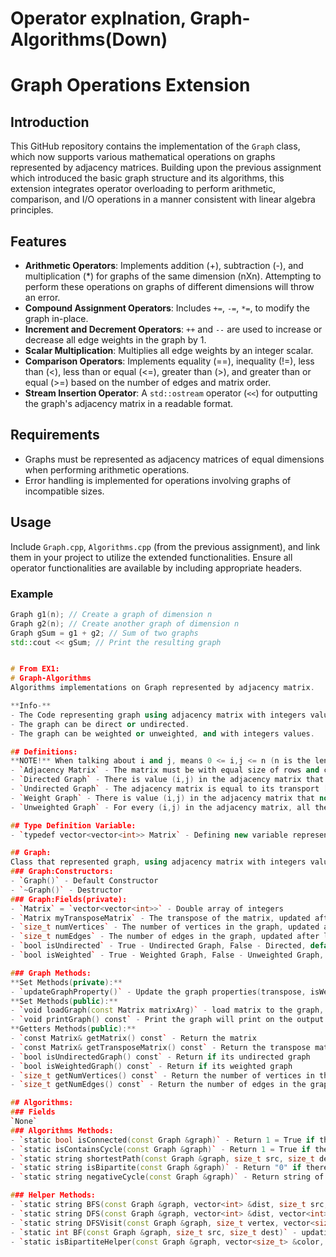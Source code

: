 # Operator explnation, Graph-Algorithms(Down)
# Graph Operations Extension

## Introduction
This GitHub repository contains the implementation of the `Graph` class, which now supports various mathematical operations on graphs represented by adjacency matrices. Building upon the previous assignment which introduced the basic graph structure and its algorithms, this extension integrates operator overloading to perform arithmetic, comparison, and I/O operations in a manner consistent with linear algebra principles.

## Features
- **Arithmetic Operators**: Implements addition (+), subtraction (-), and multiplication (*) for graphs of the same dimension (nXn). Attempting to perform these operations on graphs of different dimensions will throw an error.
- **Compound Assignment Operators**: Includes `+=`, `-=`, `*=`, to modify the graph in-place.
- **Increment and Decrement Operators**: `++` and `--` are used to increase or decrease all edge weights in the graph by 1.
- **Scalar Multiplication**: Multiplies all edge weights by an integer scalar.
- **Comparison Operators**: Implements equality (==), inequality (!=), less than (<), less than or equal (<=), greater than (>), and greater than or equal (>=) based on the number of edges and matrix order.
- **Stream Insertion Operator**: A `std::ostream` operator (`<<`) for outputting the graph's adjacency matrix in a readable format.

## Requirements
- Graphs must be represented as adjacency matrices of equal dimensions when performing arithmetic operations.
- Error handling is implemented for operations involving graphs of incompatible sizes.

## Usage
Include `Graph.cpp`, `Algorithms.cpp` (from the previous assignment), and link them in your project to utilize the extended functionalities. Ensure all operator functionalities are available by including appropriate headers.

### Example
```cpp
Graph g1(n); // Create a graph of dimension n
Graph g2(n); // Create another graph of dimension n
Graph gSum = g1 + g2; // Sum of two graphs
std::cout << gSum; // Print the resulting graph


# From EX1:
# Graph-Algorithms
Algorithms implementations on Graph represented by adjacency matrix.

**Info-**
- The Code representing graph using adjacency matrix with integers values.
- The graph can be direct or undirected.
- The graph can be weighted or unweighted, and with integers values.

## Definitions:
**NOTE!** When talking about i and j, means 0 <= i,j <= n (n is the length of columns that is equal to the length of rows).
- `Adjacency Matrix` - The matrix must be with equal size of rows and columns, with Integer values.
- `Directed Graph` - There is value (i,j) in the adjacency matrix that is NOT equal to (j,i). **(Check NOTE!)**
- `Undirected Graph` - The adjacency matrix is equal to its transport [meaning for every i,j in adjacency matrix (i,j) = (j,i)]. **(Check NOTE!)**
- `Weight Graph` - There is value (i,j) in the adjacency matrix that not equals to 0 or 1. **(Check NOTE!)**
- `Unweighted Graph` - For every (i,j) in the adjacency matrix, all the values equals to 0 or 1. **(Check Note!)**

## Type Definition Variable:
- `typedef vector<vector<int>> Matrix` - Defining new variable represented by 2 vectors of ints - (2D array).

## Graph:
Class that represented graph, using adjacency matrix with integers values.
### Graph:Constructors:
- `Graph()` - Default Constructor
- `~Graph()` - Destructor
### Graph:Fields(private):
- `Matrix` = `vector<vector<int>>` - Double array of integers
- `Matrix myTransposeMatrix` - The transpose of the matrix, updated after loading the matrix.
- `size_t numVertices` - The number of vertices in the graph, updated after loading the matrix.
- `size_t numEdges` - The number of edges in the graph, updated after loading the matrix.
- `bool isUndirected` - True - Undirected Graph, False - Directed, default value false, after loading matrix updated if needed.
- `bool isWeighted` - True - Weighted Graph, False - Unweighted Graph, default value false, after loading matrix updated if needed.

### Graph Methods:
**Set Methods(private):**
- `updateGraphProperty()` - Update the graph properties(transpose, isWeighted, isUndirected) after loading the matrix.
**Set Methods(public):**
- `void loadGraph(const Matrix matrixArg)` - load matrix to the graph, and calling updateGraphProperty() to update the graph properties.
- `void printGraph() const` - Print the graph will print on the output screen the number of edges and vertices in the graph.
**Getters Methods(public):**
- `const Matrix& getMatrix() const` - Return the matrix 
- `const Matrix& getTransposeMatrix() const` - Return the transpose matrix
- `bool isUndirectedGraph() const` - Return if its undirected graph
- `bool isWeightedGraph() const` - Return if its weighted graph
- `size_t getNumVertices() const` - Return the number of vertices in the graph
- `size_t getNumEdges() const` - Return the number of edges in the graph

## Algorithms:
### Fields
`None`
### Algorithms Methods:
- `static bool isConnected(const Graph &graph)` - Return 1 = True if the graph is connected else, 0 = False
- `static isContainsCycle(const Graph &graph)` - Return 1 = True if the graph contains cycle else, 0 = False
- `static string shortestPath(const Graph &graph, size_t src, size_t dest)` - Return the minimum weight or shortest path, if not weights graph it will return the shortest path between 2 vertices, if there is no path "0" == FAIL.
- `static string isBipartite(const Graph &graph)` - Return "0" if there is no bipartite else return string of the groups A and B.
- `static string negativeCycle(const Graph &graph)` - Return string of the negative cycle if there is one else return "0" == FAIL.

### Helper Methods:
- `static string BFS(const Graph &graph, vector<int> &dist, size_t src, vector<int> &prev, size_t dest)` - updating dist and prev vectors to reconstruct the shortest path of the graph from the source vertex.
- `static string DFS(const Graph &graph, vector<int> &dist, vector<int> &prev)` - Return if the graph is connected.
- `static string DFSVisit(const Graph &graph, size_t vertex, vector<size_t> &color, size_t currTime, vector<size_t> &discTime, vector<size_t> &finishTime, vector<int> &prev )` - DFSVisit method for DFS method.
- `static int BF(const Graph &graph, size_t src, size_t dest)` - updating dist and prev vectors to reconstruct the shortest path of the graph from the source vertex, and also check if there is negative cycle, also return index that part of the negative cycle to reconstruct it.
- `static isBipartiteHelper(const Graph &graph, vector<size_t> &color, size_t src)` - Helper method for isBipartite method.